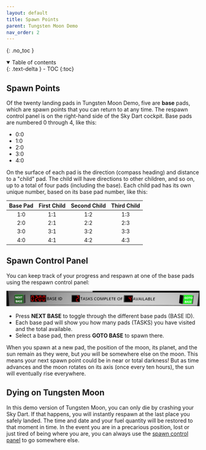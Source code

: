 ```yaml
---
layout: default
title: Spawn Points
parent: Tungsten Moon Demo
nav_order: 2
---
```


{: .no_toc }


<details open markdown="block">
  <summary>
    Table of contents
  </summary>
  {: .text-delta }
- TOC
{:toc}
</details>


## Spawn Points

Of the twenty landing pads in Tungsten Moon Demo, five are **base** pads, which are spawn points that you can return to at any time. The respawn control panel is on the right-hand side of the Sky Dart cockpit. Base pads are numbered 0 through 4, like this: 

* 0:0
* 1:0
* 2:0
* 3:0
* 4:0

On the surface of each pad is the direction (compass heading) and distance to a "child" pad. The child will have directions to other children, and so on, up to a total of four pads (including the base). Each child pad has its own unique number, based on its base pad number, like this:

| Base Pad | First Child | Second Child | Third Child |
|:--:|:--:|:--:|:--:|
| 1:0 | 1:1 | 1:2 | 1:3 |
| 2:0 | 2:1 | 2:2 | 2:3 |
| 3:0 | 3:1 | 3:2 | 3:3 |
| 4:0 | 4:1 | 4:2 | 4:3 |


## Spawn Control Panel

You can keep track of your progress and respawn at one of the base pads using the respawn control panel:

![Respawn control panel](/assets/images/demo/spawnpanel.png)

* Press **NEXT BASE** to toggle through the different base pads (BASE ID).
* Each base pad will show you how many pads (TASKS) you have visited and the total available.
* Select a base pad, then press **GOTO BASE** to spawn there.

When you spawn at a new pad, the position of the moon, its planet, and the sun remain as they were, but *you* will be somewhere else on the moon. This means your next spawn point could be in near or total darkness! But as time advances and the moon rotates on its axis (once every ten hours), the sun will eventually rise everywhere. 

## Dying on Tungsten Moon

In this demo version of Tungsten Moon, you can only die by crashing your Sky Dart. If that happens, you will instantly respawn at the last place you safely landed. The time and date and your fuel quantity will be restored to that moment in time. In the event you are in a precarious position, lost or just tired of being where you are, you can always use the [spawn control panel](#spawn-control-panel) to go somewhere else.